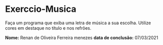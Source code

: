 # Exerccio-Musica
Faça um programa que exiba uma letra de música a sua escolha. Utilize cores em destaque no título e nos refrões.

**Nome:** Renan de Oliveira Ferreira menezes
**data de conclusão:** 07/03/2021



